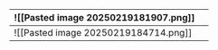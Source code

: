 
| ![[Pasted image 20250219181907.png]] |     |
| ------------------------------------ | --- |
| ![[Pasted image 20250219184714.png]] |     |
